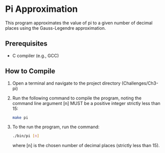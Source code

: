 # Pi Approximation

This program approximates the value of pi to a given number of decimal places using the Gauss-Legendre approximation.

## Prerequisites

- C compiler (e.g., GCC)

## How to Compile

1. Open a terminal and navigate to the project directory (Challenges/Ch3-pi)
2. Run the following command to compile the program, noting the command line argument [n] MUST be a positive integer strictly less than 15:

   ```bash
   make pi 
   ```
3. To the run the program, run the command: 
   ```bash
   ./bin/pi [n]
   ```
   where [n] is the chosen number of decimal places (strictly less than 15).
